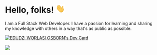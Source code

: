 # Hello, folks! <img src="https://github.com/ewosborn/ewosborn/blob/main/wave.gif" width="30px">
I am a Full Stack Web Developer. I have a passion for learning and sharing my knowledge with others in a way that's as public as possible.

<a href="https://app.daily.dev/Anointed_Bethel"><img src="https://api.daily.dev/devcards/1a6867d523484abdb4f5190803543076.png?r=hsn" width="400" alt="EDUDZI WORLASI OSBORN's Dev Card"/></a>

<img align="center" src="https://github-readme-stats.vercel.app/api/<CARD_TYPE>/?username=<USERNAME>&theme=<THEME_NAME>" />
